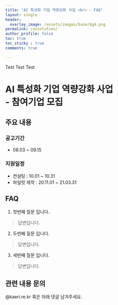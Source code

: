 ```yaml
---
title: "AI 특성화 기업 역량강화 사업 <br> - FAQ"
layout: single
header:
  overlay_image: /assets/images/base/bg4.png
permalink: /aisolution/
author_profile: false
toc: true
toc_sticky : true
comments: true

---
```



Test Test Test
# AI 특성화 기업 역량강화 사업 <br>- 참여기업 모집

## 주요 내용
### 공고기간
- 08.03 ~ 09.15

### 지원일정
- 컨설팅 : 10.01 ~ 10.31
- 파일럿 제작 : 20.11.01 ~ 21.03.31  

## FAQ

1. 첫번째 질문 입니다..
> 답변입니다.

2. 두번째 질문 입니다.
> 답변입니다.

3. 세번째 질문 입니다.
> 답변입니다.

## 관련 내용 문의
@kaeri.re.kr 혹은 아래 댓글 남겨주세요.
